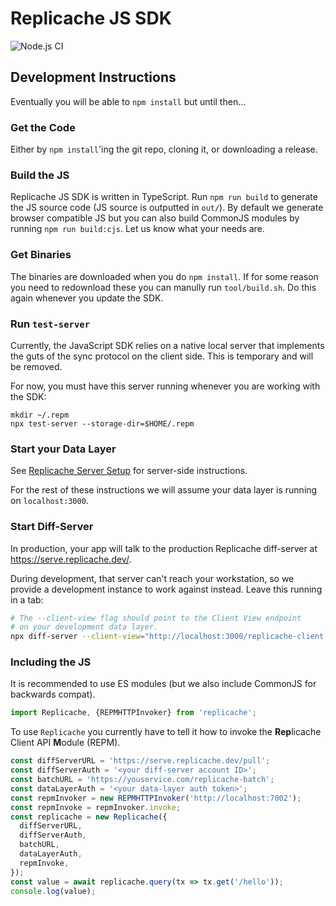 # Replicache JS SDK

![Node.js CI](https://github.com/rocicorp/replicache-sdk-js/workflows/Node.js%20CI/badge.svg)

## Development Instructions

Eventually you will be able to `npm install` but until then...

### Get the Code

Either by `npm install`'ing the git repo, cloning it, or downloading a
release.

### Build the JS

Replicache JS SDK is written in TypeScript. Run `npm run build` to generate the JS source code (JS source is outputted in `out/`). By default we generate browser compatible JS but you can also build CommonJS modules by running `npm run build:cjs`. Let us know what your needs are.

### Get Binaries

The binaries are downloaded when you do `npm install`. If for some reason you need to redownload these you can manully run `tool/build.sh`. Do this again whenever you update the SDK.

### Run `test-server`

Currently, the JavaScript SDK relies on a native local server that
implements the guts of the sync protocol on the client side. This is
temporary and will be removed.

For now, you must have this server running whenever you are working
with the SDK:

```
mkdir ~/.repm
npx test-server --storage-dir=$HOME/.repm
```

### Start your Data Layer

See [Replicache Server Setup](https://github.com/rocicorp/replicache#server-side) for server-side instructions.

For the rest of these instructions we will assume your data layer is
running on `localhost:3000`.

### Start Diff-Server

In production, your app will talk to the production Replicache diff-server at https://serve.replicache.dev/.

During development, that server can't reach your workstation, so we
provide a development instance to work against instead. Leave this
running in a tab:

```bash
# The --client-view flag should point to the Client View endpoint
# on your development data layer.
npx diff-server --client-view="http://localhost:3000/replicache-client-view"
```

### Including the JS

It is recommended to use ES modules (but we also include CommonJS for backwards compat).

```js
import Replicache, {REPMHTTPInvoker} from 'replicache';
```

To use `Replicache` you currently have to tell it how to invoke the **Rep**licache Client API **M**odule (REPM).

```js
const diffServerURL = 'https://serve.replicache.dev/pull';
const diffServerAuth = '<your diff-server account ID>';
const batchURL = 'https://youservice.com/replicache-batch';
const dataLayerAuth = '<your data-layer auth token>';
const repmInvoker = new REPMHTTPInvoker('http://localhost:7002');
const repmInvoke = repmInvoker.invoke;
const replicache = new Replicache({
  diffServerURL,
  diffServerAuth,
  batchURL,
  dataLayerAuth,
  repmInvoke,
});
const value = await replicache.query(tx => tx.get('/hello'));
console.log(value);
```
